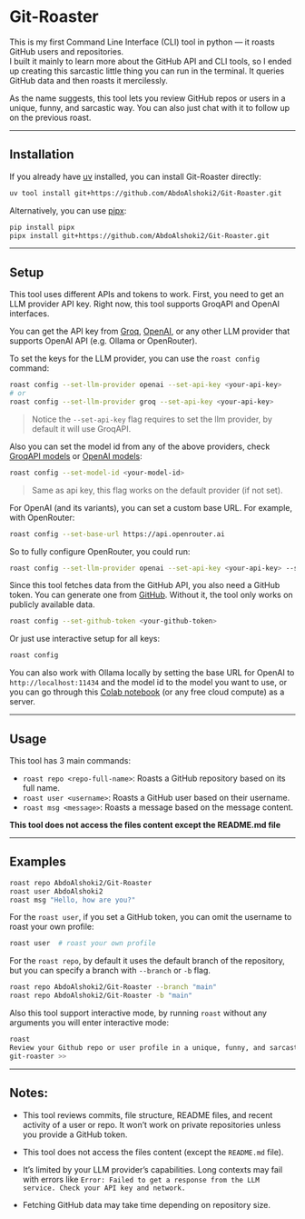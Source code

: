 # Git-Roaster

This is my first Command Line Interface (CLI) tool in python — it roasts GitHub users and repositories.  
I built it mainly to learn more about the GitHub API and CLI tools, so I ended up creating this sarcastic little thing you can run in the terminal. It queries GitHub data and then roasts it mercilessly.  

As the name suggests, this tool lets you review GitHub repos or users in a unique, funny, and sarcastic way. You can also just chat with it to follow up on the previous roast.  

---

## Installation

If you already have [uv](https://docs.astral.sh/uv/getting-started/installation/) installed, you can install Git-Roaster directly:

```bash
uv tool install git+https://github.com/AbdoAlshoki2/Git-Roaster.git
```

Alternatively, you can use [pipx](https://github.com/pypa/pipx):
```bash
pip install pipx
pipx install git+https://github.com/AbdoAlshoki2/Git-Roaster.git
```

---

## Setup

This tool uses different APIs and tokens to work.
First, you need to get an LLM provider API key. Right now, this tool supports GroqAPI and OpenAI interfaces.

You can get the API key from [Groq](https://console.groq.com/), [OpenAI](https://openai.com/api/), or any other LLM provider that supports OpenAI API (e.g. Ollama or OpenRouter).

To set the keys for the LLM provider, you can use the `roast config` command:
```bash
roast config --set-llm-provider openai --set-api-key <your-api-key> 
# or
roast config --set-llm-provider groq --set-api-key <your-api-key>
```

> Notice the `--set-api-key` flag requires to set the llm provider, by default it will use GroqAPI.

Also you can set the model id from any of the above providers, check [GroqAPI models](https://console.groq.com/docs/rate-limits) or [OpenAI models](https://platform.openai.com/docs/models):

```bash
roast config --set-model-id <your-model-id>
```

> Same as api key, this flag works on the default provider (if not set).

For OpenAI (and its variants), you can set a custom base URL. For example, with OpenRouter:
```bash
roast config --set-base-url https://api.openrouter.ai
```

So to fully configure OpenRouter, you could run:
```bash
roast config --set-llm-provider openai --set-api-key <your-api-key> --set-model-id <your-model-id> --set-base-url https://api.openrouter.ai
```

Since this tool fetches data from the GitHub API, you also need a GitHub token.
You can generate one from [GitHub](https://github.com/settings/tokens). Without it, the tool only works on publicly available data.

```bash
roast config --set-github-token <your-github-token>
```

Or just use interactive setup for all keys:

```bash
roast config
```

You can also work with Ollama locally by setting the base URL for OpenAI to `http://localhost:11434` and the model id to the model you want to use, or you can go through this [Colab notebook](https://colab.research.google.com/drive/171w_OF-Xn_eZJPgT206rT95XPiKiRnmK?usp=sharing) (or any free cloud compute) as a server.

---

## Usage

This tool has 3 main commands:

- `roast repo <repo-full-name>`: Roasts a GitHub repository based on its full name.
- `roast user <username>`: Roasts a GitHub user based on their username.
- `roast msg <message>`: Roasts a message based on the message content.

**This tool does not access the files content except the README.md file**

---

## Examples

```bash
roast repo AbdoAlshoki2/Git-Roaster
roast user AbdoAlshoki2
roast msg "Hello, how are you?"
```

For the `roast user`, if you set a GitHub token, you can omit the username to roast your own profile:

```bash
roast user  # roast your own profile
```

For the `roast repo`, by default it uses the default branch of the repository, but you can specify a branch with `--branch` or `-b` flag.

```bash
roast repo AbdoAlshoki2/Git-Roaster --branch "main"
roast repo AbdoAlshoki2/Git-Roaster -b "main"
```

Also this tool support interactive mode, by running `roast` without any arguments you will enter interactive mode:

```bash
roast
Review your Github repo or user profile in a unique, funny, and sarcastic way (type 'exit' or 'quit' to exit interactive mode).
git-roaster >>
```

---
## Notes:
- This tool reviews commits, file structure, README files, and recent activity of a user or repo. It won’t work on private repositories unless you provide a GitHub token.

- This tool does not access the files content (except the `README.md` file).

- It’s limited by your LLM provider’s capabilities. Long contexts may fail with errors like `Error: Failed to get a response from the LLM service. Check your API key and network.`

- Fetching GitHub data may take time depending on repository size.

